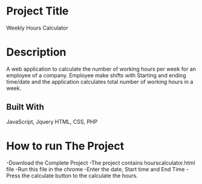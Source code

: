 # Project Title
Weekly Hours Calculator

# Description
A web application to calculate the number of working hours per week for an employee of a company. Employee make shifts with Starting and ending time/date and the application calculates total number of working hours in a week.

## Built With
JavaScript, Jquery
HTML, CSS, PHP

# How to run The Project
-Download the Complete Project
-The project contains hourscalculator.html file
-Run this file in the chrome
-Enter the date, Start time and End Time 
-Press the calculate button to the calculate the hours.


